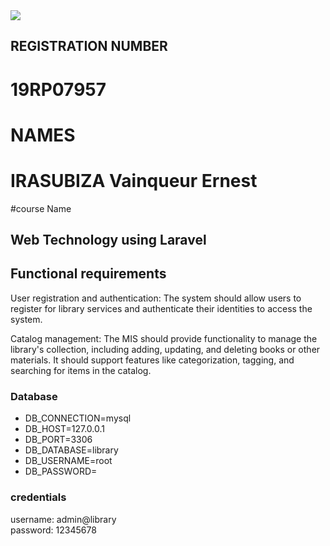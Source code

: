 <img src="sys.png">

## REGISTRATION NUMBER
<h1>19RP07957</h1>


# NAMES
<h1>IRASUBIZA Vainqueur Ernest </h1>

#course Name
<h2> Web Technology using Laravel</h2>

## Functional requirements
<p>
User registration and authentication: The system should allow users to register for library services and authenticate their identities to access the system.
</p>

<p>
Catalog management: The MIS should provide functionality to manage the library's collection, including adding, updating, and deleting books or other materials. It should support features like categorization, tagging, and searching for items in the catalog.
</p>

### Database

<ul>
<li>DB_CONNECTION=mysql</li>
<li>DB_HOST=127.0.0.1</li>
<li>DB_PORT=3306</li>
<li>DB_DATABASE=library</li>
<li>DB_USERNAME=root</li>
<li>DB_PASSWORD=</li>
</ul>

### credentials
username: admin@library
<br>
password: 12345678

